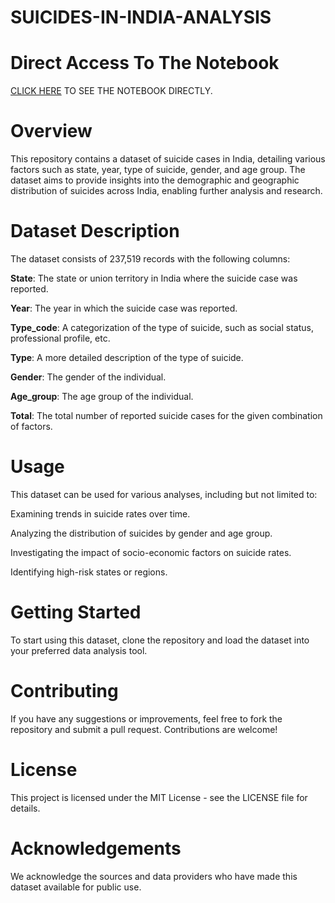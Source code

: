 # SUICIDES-IN-INDIA-ANALYSIS

# Direct Access To The Notebook 
[CLICK HERE](https://nbviewer.org/github/MEHRAN-DEV-AI/SUICIDES-IN-INDIA-ANALYSIS/blob/main/SUICIDES%20IN%20INDIA%20ANALYSIS%20.ipynb)  TO SEE THE NOTEBOOK DIRECTLY.
# **Overview**
 This repository contains a dataset of suicide cases in India, detailing various factors such as state, year, type of suicide, gender, and age group. The dataset aims to provide insights into the demographic and geographic distribution of suicides across India, enabling further analysis and research.

# Dataset Description
The dataset consists of 237,519 records with the following columns:

**State**: The state or union territory in India where the suicide case was reported.

**Year**: The year in which the suicide case was reported.

**Type_code**: A categorization of the type of suicide, such as social status, professional profile, etc.

**Type**: A more detailed description of the type of suicide.

**Gender**: The gender of the individual.

**Age_group**: The age group of the individual.

**Total**: The total number of reported suicide cases for the given combination of factors.

# Usage
This dataset can be used for various analyses, including but not limited to:

Examining trends in suicide rates over time.

Analyzing the distribution of suicides by gender and age group.

Investigating the impact of socio-economic factors on suicide rates.

Identifying high-risk states or regions.

# Getting Started
To start using this dataset, clone the repository and load the dataset into your preferred data analysis tool.

# Contributing
If you have any suggestions or improvements, feel free to fork the repository and submit a pull request. Contributions are welcome!

# License
This project is licensed under the MIT License - see the LICENSE file for details.

# Acknowledgements
We acknowledge the sources and data providers who have made this dataset available for public use.


